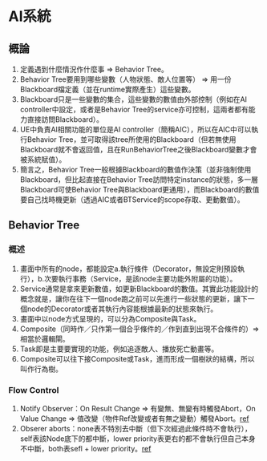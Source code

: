 # AI系統
## 概論
1. 定義遇到什麼情況作什麼事 => Behavior Tree。
2. Behavior Tree要用到哪些變數（人物狀態、敵人位置等） => 用一份Blackboard檔定義（並在runtime實際產生）這些變數。
3. Blackboard只是一些變數的集合，這些變數的數值由外部控制（例如在AI controller中設定，或者是Behavior Tree的service亦可控制，這兩者都有能力直接訪問Blackboard）。
4. UE中負責AI相關功能的單位是AI controller（簡稱AIC），所以在AIC中可以執行Behavior Tree，並可取得該tree所使用的Blackboard（但若無使用Blackboard就不會返回值，且在RunBehaviorTree之後Blackboard變數才會被系統賦值）。
5. 簡言之，Behavior Tree一般根據Blackboard的數值作決策（並非強制使用Blackboard，但比起直接在Behavior Tree訪問特定instance的狀態，多一層Blackboard可使Behavior Tree與Blackboard更通用），而Blackboard的數值要自己找時機更新（透過AIC或者BTService的scope存取、更動數值）。

## Behavior Tree
### 概述
1. 畫面中所有的node，都能設定a.執行條件（Decorator，無設定則預設執行），b.次要執行事務（Service，是該node主要功能外附屬的功能）。
2. Service通常是拿來更新數值，如更新Blackboard的數值。其實此功能設計的概念就是，讓你在往下一個node跑之前可以先進行一些狀態的更新，讓下一個node的Decorator或者其執行內容能根據最新的狀態來執行。
3. 畫面中以node方式呈現的，可以分為Composite與Task。
4. Composite（同時作／只作第一個合乎條件的／作到直到出現不合條件的）=> 相當於邏輯閘。
5. Task即是主要要實現的功能，例如追逐敵人、播放死亡動畫等。
6. Composite可以往下接Composite或Task，進而形成一個樹狀的結構，所以叫作行為樹。

### Flow Control
1. Notify Observer：On Result Change => 有變無、無變有時觸發Abort，On Value Change => 值改變（物件Ref改變或者有無之變動）觸發Abort。[ref](https://www.youtube.com/watch?v=PcBV-X5R9dE&list=PLSlkDq2rO1t47gMJ0GdO5aSTfOKy_TTln&index=12&ab_channel=MathewWadstein)
2. Obserer aborts：none表不特別去中斷（但下次經過此條件時不會執行），self表該Node底下的都中斷，lower priority表更右的都不會執行但自己本身不中斷，both表sefl + lower priority。[ref](https://www.youtube.com/watch?v=kEI4Ez-WnJQ&list=PLSlkDq2rO1t47gMJ0GdO5aSTfOKy_TTln&index=8&ab_channel=MathewWadstein)